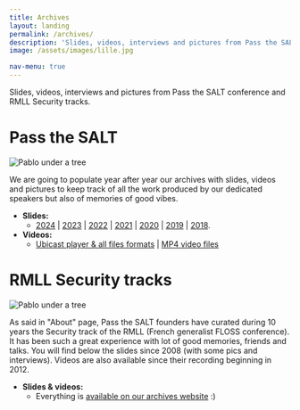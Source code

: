 ```yaml
---
title: Archives
layout: landing
permalink: /archives/
description: 'Slides, videos, interviews and pictures from Pass the SALT and RMLL Security tracks.'
image: /assets/images/lille.jpg

nav-menu: true
---
```


Slides, videos, interviews and pictures from Pass the SALT conference and RMLL Security tracks. 

# Pass the SALT

![Pablo under a tree](/images/pablo.jpg "Pablo Neira Ayuso and another 2018 Pass the SALT attendee, coding under the trees - photo CC BY-NC-SA by cbrocas")

We are going to populate year after year our archives with slides, videos and pictures to keep track of all the work produced by our dedicated speakers but also of memories of good vibes. 

* **Slides:**
  * [2024](https://archives.pass-the-salt.org/Pass%20the%20SALT/2024/slides/) | [2023](https://archives.pass-the-salt.org/Pass%20the%20SALT/2023/slides/) | [2022](https://archives.pass-the-salt.org/Pass%20the%20SALT/2022/slides/) | [2021](https://archives.pass-the-salt.org/Pass%20the%20SALT/2021/slides/) | [2020](https://archives.pass-the-salt.org/Pass%20the%20SALT/2020/slides/) | [2019](https://archives.pass-the-salt.org/Pass%20the%20SALT/2019/slides/) | [2018](https://archives.pass-the-salt.org/Pass%20the%20SALT/2018/slides/).
* **Videos:**
  * [Ubicast player & all files formats](https://passthesalt.ubicast.tv/) | [MP4 video files](https://archives.pass-the-salt.org/Pass%20the%20SALT/)

# RMLL Security tracks

![Pablo under a tree](/images/victor-eric.jpg "Victor Steiner & Eric Leblond coding among organizers during the epic 2008 RMLL editioh held in Mont de Marsan")

As said in "About" page, Pass the SALT founders have curated during 10 years the Security track of the RMLL (French generalist FLOSS conference). It has been such a great experience with lot of good memories, friends and talks. You will find below the slides since 2008 (with some pics and interviews). Videos are also available since their recording beginning in 2012.

* **Slides & videos:**
  * Everything is [available on our archives website](https://archives.pass-the-salt.org/RMLL%20Security%20Tracks/) :)